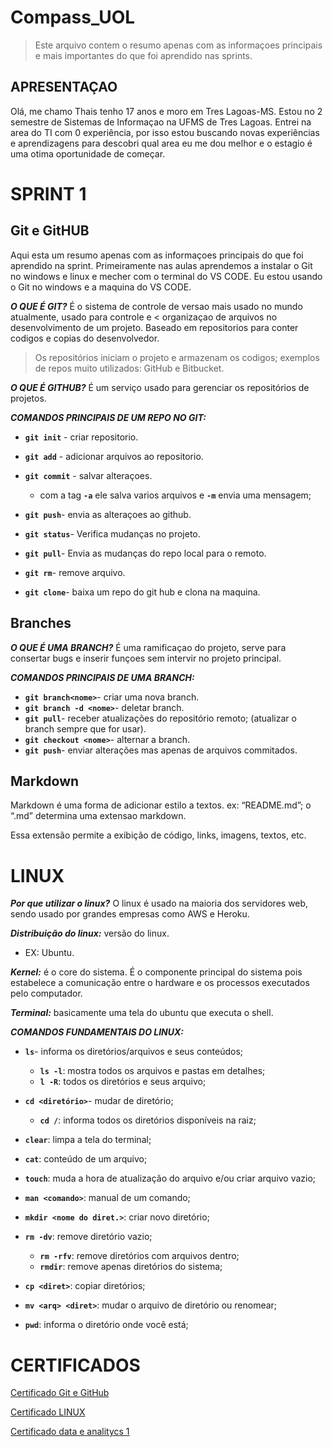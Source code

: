 # Compass_UOL
> Este arquivo contem o resumo apenas com as informaçoes principais e mais importantes do que foi aprendido nas sprints.

## APRESENTAÇAO
Olá, me chamo Thais tenho 17 anos e moro em Tres Lagoas-MS. Estou no 2 semestre de Sistemas de Informaçao na UFMS de Tres Lagoas. Entrei na area do TI com 0 experiência, por isso estou buscando novas experiências e aprendizagens para descobri qual area eu me dou melhor e o estagio é uma otima oportunidade de começar.

# SPRINT 1 
## Git e GitHUB
Aqui esta um resumo apenas com as informaçoes principais do que foi aprendido na sprint. Primeiramente nas aulas aprendemos a instalar o Git no windows e linux e mecher com o terminal do VS CODE. Eu estou usando o Git no windows e a maquina do VS CODE.

__*O QUE É GIT?*__ É o sistema de controle de versao mais usado no mundo atualmente, usado para controle e < organizaçao de arquivos no desenvolvimento de um projeto. Baseado em repositorios para conter codigos e copias do desenvolvedor.

> Os repositórios iniciam o projeto e armazenam os codigos; exemplos de repos muito utilizados: GitHub e Bitbucket.

__*O QUE É GITHUB?*__  É um serviço usado para gerenciar os repositórios de projetos.


__*COMANDOS PRINCIPAIS DE UM REPO NO GIT:*__
- __`git init`__ - criar repositorio.
- __`git add`__  - adicionar arquivos ao repositorio.
- __`git commit`__ - salvar alteraçoes.
    * com a tag **`-a`** ele salva varios arquivos e **`-m`** envia uma mensagem;

- __`git push`__- envia as alteraçoes ao github.
- __`git status`__- Verifica mudanças no projeto.
- __`git pull`__- Envia as mudanças do repo local para o remoto.
- __`git rm`__- remove arquivo.
- __`git clone`__- baixa um repo do git hub e clona na maquina.

## Branches
**_O QUE É UMA BRANCH?_**
É uma ramificaçao do projeto, serve para consertar bugs e inserir funçoes sem intervir no projeto principal.

**_COMANDOS PRINCIPAIS DE UMA BRANCH:_**
- __`git branch<nome>`__- criar uma nova branch.
- __`git branch -d <nome>`__- deletar branch.
- __`git pull`__- receber atualizações do repositório remoto; (atualizar o branch sempre que for usar).
- __`git checkout <nome>`__- alternar a branch.
- __`git push`__- enviar alterações mas apenas de arquivos commitados.

## Markdown
Markdown é uma forma de adicionar estilo a textos.
    ex: “README.md”; o “.md” determina uma extensao markdown.

Essa extensão permite a exibição de código, links, imagens, textos, etc. 

# LINUX
**_Por que utilizar o linux?_** O linux é usado na maioria dos servidores web, sendo usado por grandes empresas como AWS e Heroku.

**_Distribuição do linux:_** versão do linux.
*   EX: Ubuntu.

**_Kernel:_** é o core do sistema.
É o componente principal do sistema pois estabelece a comunicação entre o hardware e os processos executados pelo computador.

**_Terminal:_** basicamente uma tela do ubuntu que executa o shell.

**_COMANDOS FUNDAMENTAIS DO LINUX:_**
- __`ls`__- informa os diretórios/arquivos e seus conteúdos;
    * __`ls -l`__: mostra todos os arquivos e pastas em detalhes;
    * __`l -R`__: todos os diretórios e seus arquivo;

- __`cd <diretório>`__- mudar de diretório;
    * __`cd /`__: informa todos os diretórios disponíveis na raiz;

- __`clear`__: limpa a tela do terminal;

- __`cat`__: conteúdo de um arquivo;

- __`touch`__: muda a hora de atualização do arquivo e/ou criar arquivo vazio; 

- __`man <comando>`__: manual de um comando;

- __`mkdir <nome do diret.>`__: criar novo diretório; 

- __`rm -dv`__: remove diretório vazio;
    * __`rm -rfv`__: remove diretórios com arquivos dentro;
    * __`rmdir`__: remove apenas diretórios do sistema;

- __`cp <diret>`__: copiar diretórios;

- __`mv <arq> <diret>`__: mudar o arquivo de diretório ou renomear;

- __`pwd`__: informa o diretório onde você está;



# CERTIFICADOS 

[Certificado Git e GitHub](https://udemy-certificate.s3.amazonaws.com/image/UC-885806dd-3e03-4df3-a985-e2669898b245.jpg)


[Certificado LINUX](https://udemy-certificate.s3.amazonaws.com/image/UC-b78e4e85-291a-49f6-9f6c-ace18720bc96.jpg)

[Certificado data e analitycs 1](https://udemy-certificate.s3.amazonaws.com/image/UC-0c46462d-4c43-4a1b-930f-fb66d4fe471b.jpg) 
